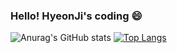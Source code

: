 ### Hello! HyeonJi's coding 😄


<!--
**hyeonji21/hyeonji21** is a ✨ _special_ ✨ repository because its `README.md` (this file) appears on your GitHub profile.

Here are some ideas to get you started:

- 🔭 I’m currently working on ...
- 🌱 I’m currently learning ...
- 👯 I’m looking to collaborate on ...
- 🤔 I’m looking for help with ...
- 💬 Ask me about ...
- 📫 How to reach me: ...
- 😄 Pronouns: ...
- ⚡ Fun fact: ...
-->

![Anurag's GitHub stats](https://github-readme-stats.vercel.app/api?username=hyeonji21&show_icons=true&theme=radical)
[![Top Langs](https://github-readme-stats.vercel.app/api/top-langs/?username=hyeonji21&layout=compact)](https://github.com/anuraghazra/github-readme-stats)
